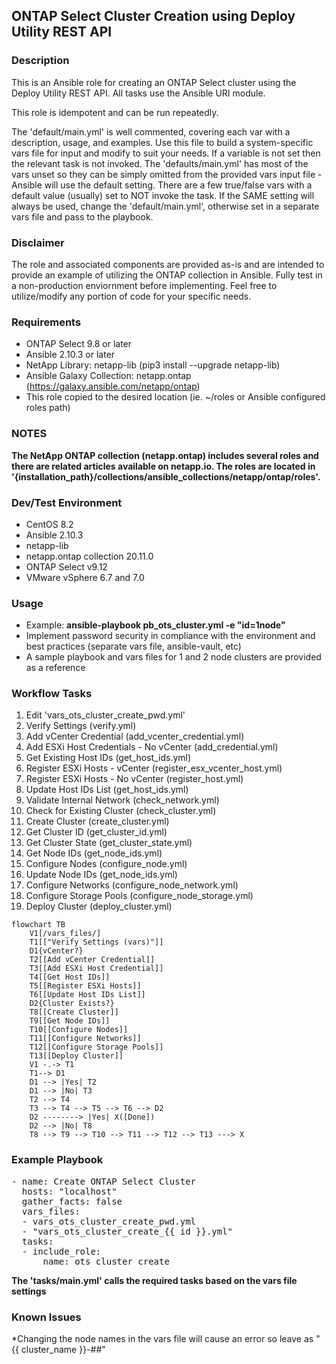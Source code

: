 ## ONTAP Select Cluster Creation using Deploy Utility REST API

### Description
This is an Ansible role for creating an ONTAP Select cluster using the Deploy Utility REST API. All tasks use the Ansible URI module.

This role is idempotent and can be run repeatedly.

The 'default/main.yml' is well commented, covering each var with a description, usage, and examples. Use this file to build a system-specific vars file for input and modify to suit your needs. If a variable is not set then the relevant task is not invoked. The 'defaults/main.yml' has most of the vars unset so they can be simply omitted from the provided vars input file - Ansible will use the default setting.  There are a few true/false vars with a default value (usually) set to NOT invoke the task. If the SAME setting will always be used, change the 'default/main.yml', otherwise set in a separate vars file and pass to the playbook.

### Disclaimer
The role and associated components are provided as-is and are intended to provide an example of utilizing the ONTAP collection in Ansible. Fully test in a non-production enviornment before implementing. Feel free to utilize/modify any portion of code for your specific needs.

### Requirements
* ONTAP Select 9.8 or later
* Ansible 2.10.3 or later
* NetApp Library: netapp-lib (pip3 install --upgrade netapp-lib)
* Ansible Galaxy Collection: netapp.ontap (https://galaxy.ansible.com/netapp/ontap)
* This role copied to the desired location (ie. ~/roles or Ansible configured roles path) 

### NOTES
**The NetApp ONTAP collection (netapp.ontap) includes several roles and there are related articles available on netapp.io. The roles are located in '{installation_path}/collections/ansible_collections/netapp/ontap/roles'.**

### Dev/Test Environment
* CentOS 8.2
* Ansible 2.10.3
* netapp-lib 
* netapp.ontap collection 20.11.0
* ONTAP Select v9.12
* VMware vSphere 6.7 and 7.0

### Usage
* Example: **ansible-playbook pb_ots_cluster.yml -e "id=1node"**
* Implement password security in compliance with the environment and best practices (separate vars file, ansible-vault, etc)
* A sample playbook and vars files for 1 and 2 node clusters are provided as a reference

### Workflow Tasks
1. Edit 'vars_ots_cluster_create_pwd.yml'
2. Verify Settings (verify.yml)
3. Add vCenter Credential (add_vcenter_credential.yml)
4. Add ESXi Host Credentials - No vCenter (add_credential.yml)
5. Get Existing Host IDs (get_host_ids.yml)
6. Register ESXi Hosts - vCenter (register_esx_vcenter_host.yml)
7. Register ESXi Hosts - No vCenter (register_host.yml)
8. Update Host IDs List (get_host_ids.yml)
9. Validate Internal Network (check_network.yml)
10. Check for Existing Cluster (check_cluster.yml)
11. Create Cluster (create_cluster.yml)
12. Get Cluster ID (get_cluster_id.yml)
13. Get Cluster State (get_cluster_state.yml)
14. Get Node IDs (get_node_ids.yml)
15. Configure Nodes (configure_node.yml)
16. Update Node IDs (get_node_ids.yml)
17. Configure Networks (configure_node_network.yml)
18. Configure Storage Pools (configure_node_storage.yml)
19. Deploy Cluster (deploy_cluster.yml)

```mermaid
flowchart TB
    V1[/vars_files/]
    T1[["Verify Settings (vars)"]]
    D1{vCenter?}
    T2[[Add vCenter Credential]]
    T3[[Add ESXi Host Credential]]
    T4[[Get Host IDs]]
    T5[[Register ESXi Hosts]]
    T6[[Update Host IDs List]]
    D2{Cluster Exists?}
    T8[[Create Cluster]]
    T9[[Get Node IDs]]
    T10[[Configure Nodes]]
    T11[[Configure Networks]]
    T12[[Configure Storage Pools]]
    T13[[Deploy Cluster]]
    V1 -.-> T1
    T1--> D1
    D1 --> |Yes| T2
    D1 --> |No| T3
    T2 --> T4
    T3 --> T4 --> T5 --> T6 --> D2 
    D2 --------> |Yes| X([Done])
    D2 --> |No| T8
    T8 --> T9 --> T10 --> T11 --> T12 --> T13 ---> X
```

### Example Playbook
<pre>
- name: Create ONTAP Select Cluster
  hosts: "localhost"
  gather_facts: false
  vars_files:
  - vars_ots_cluster_create_pwd.yml
  - "vars_ots_cluster_create_{{ id }}.yml"
  tasks:
  - include_role:
      name: ots_cluster_create
</pre>

**The 'tasks/main.yml' calls the required tasks based on the vars file settings**

### Known Issues
*Changing the node names in the vars file will cause an error so leave as "{{ cluster_name }}-##"
